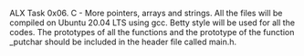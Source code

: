 ALX Task 0x06. C - More pointers, arrays and strings.
All the files will be compiled on Ubuntu 20.04 LTS using gcc.
Betty style will be used for all the codes.
The prototypes of all the functions and the prototype of the function _putchar should be included in the header file called main.h.
